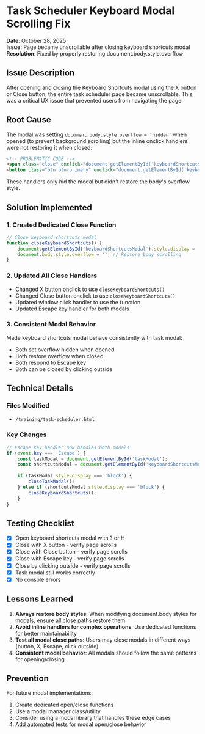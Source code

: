 # Task Scheduler Keyboard Modal Scrolling Fix

**Date**: October 28, 2025  
**Issue**: Page became unscrollable after closing keyboard shortcuts modal  
**Resolution**: Fixed by properly restoring document.body.style.overflow

## Issue Description

After opening and closing the Keyboard Shortcuts modal using the X button or Close button, the entire task scheduler page became unscrollable. This was a critical UX issue that prevented users from navigating the page.

## Root Cause

The modal was setting `document.body.style.overflow = 'hidden'` when opened (to prevent background scrolling) but the inline onclick handlers were not restoring it when closed:

```html
<!-- PROBLEMATIC CODE -->
<span class="close" onclick="document.getElementById('keyboardShortcutsModal').style.display='none'">&times;</span>
<button class="btn btn-primary" onclick="document.getElementById('keyboardShortcutsModal').style.display='none'">Close</button>
```

These handlers only hid the modal but didn't restore the body's overflow style.

## Solution Implemented

### 1. Created Dedicated Close Function
```javascript
// Close keyboard shortcuts modal
function closeKeyboardShortcuts() {
    document.getElementById('keyboardShortcutsModal').style.display = 'none';
    document.body.style.overflow = ''; // Restore body scrolling
}
```

### 2. Updated All Close Handlers
- Changed X button onclick to use `closeKeyboardShortcuts()`
- Changed Close button onclick to use `closeKeyboardShortcuts()`
- Updated window click handler to use the function
- Updated Escape key handler for both modals

### 3. Consistent Modal Behavior
Made keyboard shortcuts modal behave consistently with task modal:
- Both set overflow hidden when opened
- Both restore overflow when closed
- Both respond to Escape key
- Both can be closed by clicking outside

## Technical Details

### Files Modified
- `/training/task-scheduler.html`

### Key Changes
```javascript
// Escape key handler now handles both modals
if (event.key === 'Escape') {
    const taskModal = document.getElementById('taskModal');
    const shortcutsModal = document.getElementById('keyboardShortcutsModal');
    
    if (taskModal.style.display === 'block') {
        closeTaskModal();
    } else if (shortcutsModal.style.display === 'block') {
        closeKeyboardShortcuts();
    }
}
```

## Testing Checklist
- [x] Open keyboard shortcuts modal with ? or H
- [x] Close with X button - verify page scrolls
- [x] Close with Close button - verify page scrolls  
- [x] Close with Escape key - verify page scrolls
- [x] Close by clicking outside - verify page scrolls
- [x] Task modal still works correctly
- [x] No console errors

## Lessons Learned

1. **Always restore body styles**: When modifying document.body styles for modals, ensure all close paths restore them
2. **Avoid inline handlers for complex operations**: Use dedicated functions for better maintainability
3. **Test all modal close paths**: Users may close modals in different ways (button, X, Escape, click outside)
4. **Consistent modal behavior**: All modals should follow the same patterns for opening/closing

## Prevention

For future modal implementations:
1. Create dedicated open/close functions
2. Use a modal manager class/utility
3. Consider using a modal library that handles these edge cases
4. Add automated tests for modal open/close behavior

